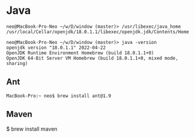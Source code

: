 # Java

```
neo@MacBook-Pro-Neo ~/w/D/window (master)> /usr/libexec/java_home
/usr/local/Cellar/openjdk/18.0.1.1/libexec/openjdk.jdk/Contents/Home

neo@MacBook-Pro-Neo ~/w/D/window (master)> java -version
openjdk version "18.0.1.1" 2022-04-22
OpenJDK Runtime Environment Homebrew (build 18.0.1.1+0)
OpenJDK 64-Bit Server VM Homebrew (build 18.0.1.1+0, mixed mode, sharing)
```

## Ant

`MacBook-Pro:~ neo$ brew install ant@1.9`

## Maven

$ brew install maven

